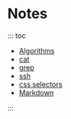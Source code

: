 # Notes

::: toc
* [Algorithms](algorithms/index.md)
* [cat](cat.md)
* [grep](grep.md)
* [ssh](ssh.md)
* [css selectors](css_selectors.md)
* [Markdown](markdown.md)

:::


